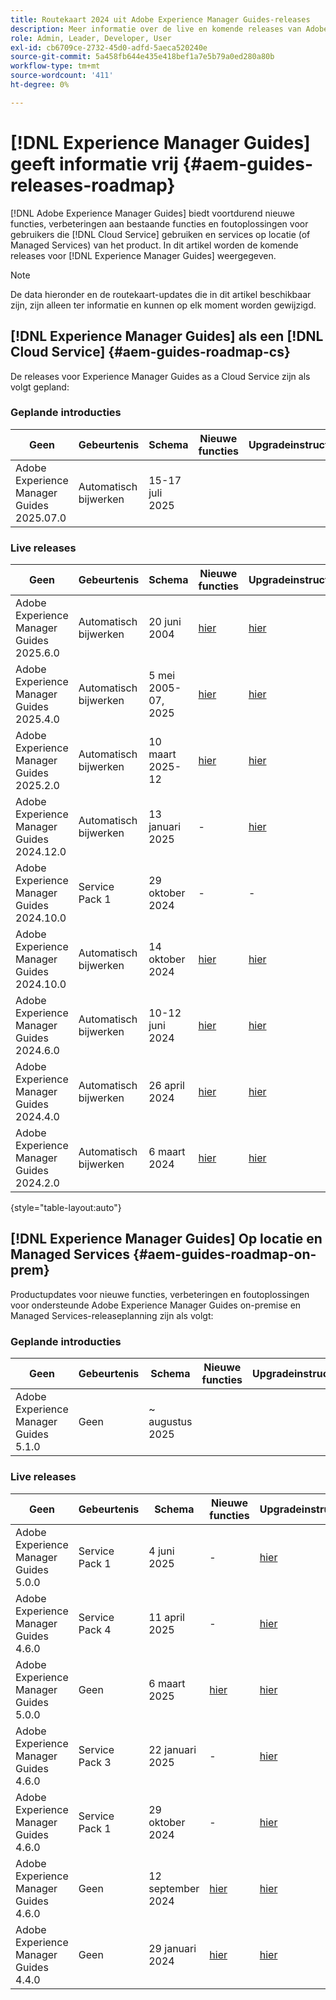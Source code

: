 ```yaml
---
title: Routekaart 2024 uit Adobe Experience Manager Guides-releases
description: Meer informatie over de live en komende releases van Adobe Experience Manager Guides on-prem en Adobe Experience Manager Guides as a Cloud Service
role: Admin, Leader, Developer, User
exl-id: cb6709ce-2732-45d0-adfd-5aeca520240e
source-git-commit: 5a458fb644e435e418bef1a7e5b79a0ed280a80b
workflow-type: tm+mt
source-wordcount: '411'
ht-degree: 0%

---
```


# [!DNL Experience Manager Guides] geeft informatie vrij {#aem-guides-releases-roadmap}

[!DNL Adobe Experience Manager Guides] biedt voortdurend nieuwe functies, verbeteringen aan bestaande functies en foutoplossingen voor gebruikers die [!DNL Cloud Service] gebruiken en services op locatie (of Managed Services) van het product. In dit artikel worden de komende releases voor [!DNL Experience Manager Guides] weergegeven.

>[!NOTE]
>
>De data hieronder en de routekaart-updates die in dit artikel beschikbaar zijn, zijn alleen ter informatie en kunnen op elk moment worden gewijzigd.

## [!DNL Experience Manager Guides] als een [!DNL Cloud Service] {#aem-guides-roadmap-cs}

De releases voor Experience Manager Guides as a Cloud Service zijn als volgt gepland:

### Geplande introducties


| Geen | Gebeurtenis | Schema | Nieuwe functies | Upgradeinstructies | Opgeloste problemen | Status |
|---|---|---|---|---|---|---|
| Adobe Experience Manager Guides 2025.07.0 | Automatisch bijwerken | 15-17 juli 2025 |  |  |  | Doel |

### Live releases

| Geen | Gebeurtenis | Schema | Nieuwe functies | Upgradeinstructies | Opgeloste problemen | Status |
|---|---|---|---|---|---|---|
| Adobe Experience Manager Guides 2025.6.0 | Automatisch bijwerken | 20 juni 2004 | [ hier ](whats-new-2025-06-0.md) | [ hier ](upgrade-instructions-2025-06-0.md) | [ hier ](fixed-issues-2025-06-0.md) | Bijgewerkt |
| Adobe Experience Manager Guides 2025.4.0 | Automatisch bijwerken | 5 mei 2005-07, 2025 | [ hier ](whats-new-2025-04-0.md) | [ hier ](upgrade-instructions-2025-04-0.md) | [ hier ](fixed-issues-2025-04-0.md) | Bijgewerkt |
| Adobe Experience Manager Guides 2025.2.0 | Automatisch bijwerken | 10 maart 2025-12 | [ hier ](whats-new-2025-02-0.md) | [ hier ](upgrade-instructions-2025-02-0.md) | [ hier ](fixed-issues-2025-02-0.md) | Bijgewerkt |
| Adobe Experience Manager Guides 2024.12.0 | Automatisch bijwerken | 13 januari 2025 | - | [ hier ](upgrade-instructions-2024-12-0.md) | [ hier ](fixed-issues-2024-12-0.md) | Bijgewerkt |
| Adobe Experience Manager Guides 2024.10.0 | Service Pack 1 | 29 oktober 2024 | - | - | [ hier ](fixed-issues-2024-10-0-sp1.md) | Bijgewerkt |
| Adobe Experience Manager Guides 2024.10.0 | Automatisch bijwerken | 14 oktober 2024 | [ hier ](whats-new-2024-10-0.md) | [ hier ](upgrade-instructions-2024-10-0.md) | [ hier ](fixed-issues-2024-10-0.md) | Bijgewerkt |
| Adobe Experience Manager Guides 2024.6.0 | Automatisch bijwerken | 10-12 juni 2024 | [ hier ](whats-new-2024-06-0.md) | [ hier ](upgrade-instructions-2024-06-0.md) | [ hier ](fixed-issues-2024-06-0.md) | Bijgewerkt |
| Adobe Experience Manager Guides 2024.4.0 | Automatisch bijwerken | 26 april 2024 | [ hier ](whats-new-2024-04-0.md) | [ hier ](upgrade-instructions-2024-04-0.md) | [ hier ](fixed-issues-2024-04-0.md) | Bijgewerkt |
| Adobe Experience Manager Guides 2024.2.0 | Automatisch bijwerken | 6 maart 2024 | [ hier ](whats-new-2024-2-0.md) | [ hier ](upgrade-instructions-2024-2-0.md) | [ hier ](fixed-issues-2024-2-0.md) | Bijgewerkt |

{style="table-layout:auto"}



## [!DNL Experience Manager Guides] Op locatie en Managed Services {#aem-guides-roadmap-on-prem}

Productupdates voor nieuwe functies, verbeteringen en foutoplossingen voor ondersteunde Adobe Experience Manager Guides on-premise en Managed Services-releaseplanning zijn als volgt:

### Geplande introducties

| Geen | Gebeurtenis | Schema | Nieuwe functies | Upgradeinstructies | Status |
|---|---|---|---|---|---|
| Adobe Experience Manager Guides 5.1.0 | Geen | ~ augustus 2025 |  |  | Doel |

### Live releases

| Geen | Gebeurtenis | Schema | Nieuwe functies | Upgradeinstructies | Status |
|---|---|---|---|---|---|
| Adobe Experience Manager Guides 5.0.0 | Service Pack 1 | 4 juni 2025 | - | [ hier ](upgrade-instructions-5-0-0-sp1.md) | Vrijgegeven |
| Adobe Experience Manager Guides 4.6.0 | Service Pack 4 | 11 april 2025 | - | [ hier ](upgrade-instructions-4-6-0-sp4.md) | Vrijgegeven |
| Adobe Experience Manager Guides 5.0.0 | Geen | 6 maart 2025 | [ hier ](whats-new-5-0-0.md) | [ hier ](upgrade-instructions-5-0-0.md) | Vrijgegeven |
| Adobe Experience Manager Guides 4.6.0 | Service Pack 3 | 22 januari 2025 | - | [ hier ](upgrade-instructions-4-6-0-sp2.md) | Vrijgegeven |
| Adobe Experience Manager Guides 4.6.0 | Service Pack 1 | 29 oktober 2024 | - | [ hier ](upgrade-instructions-4-6-0-sp1.md) | Vrijgegeven |
| Adobe Experience Manager Guides 4.6.0 | Geen | 12 september 2024 | [ hier ](whats-new-4-6.md) | [ hier ](upgrade-instructions-4-6-0.md) | Vrijgegeven |
| Adobe Experience Manager Guides 4.4.0 | Geen | 29 januari 2024 | [ hier ](whats-new-4-4.md) | [ hier ](upgrade-instructions-4-4.md) | Vrijgegeven |



